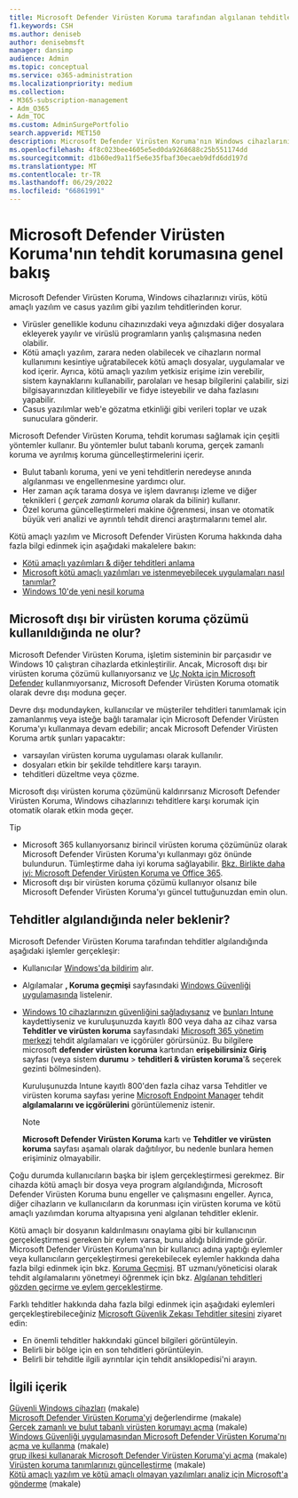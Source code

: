 ```yaml
---
title: Microsoft Defender Virüsten Koruma tarafından algılanan tehditler
f1.keywords: CSH
ms.author: deniseb
author: denisebmsft
manager: dansimp
audience: Admin
ms.topic: conceptual
ms.service: o365-administration
ms.localizationpriority: medium
ms.collection:
- M365-subscription-management
- Adm_O365
- Adm_TOC
ms.custom: AdminSurgePortfolio
search.appverid: MET150
description: Microsoft Defender Virüsten Koruma'nın Windows cihazlarınızı virüs, kötü amaçlı yazılım ve casus yazılım gibi yazılım tehditlerine karşı nasıl koruyup korumayacağınızı öğrenin.
ms.openlocfilehash: 4f8c023bee4605e5ed0da9268688c25b551174dd
ms.sourcegitcommit: d1b60ed9a11f5e6e35fbaf30ecaeb9dfd6dd197d
ms.translationtype: MT
ms.contentlocale: tr-TR
ms.lasthandoff: 06/29/2022
ms.locfileid: "66861991"
---
```

# <a name="overview-of-threat-protection-by-microsoft-defender-antivirus"></a>Microsoft Defender Virüsten Koruma'nın tehdit korumasına genel bakış

Microsoft Defender Virüsten Koruma, Windows cihazlarınızı virüs, kötü amaçlı yazılım ve casus yazılım gibi yazılım tehditlerinden korur.

- Virüsler genellikle kodunu cihazınızdaki veya ağınızdaki diğer dosyalara ekleyerek yayılır ve virüslü programların yanlış çalışmasına neden olabilir.
- Kötü amaçlı yazılım, zarara neden olabilecek ve cihazların normal kullanımını kesintiye uğratabilecek kötü amaçlı dosyalar, uygulamalar ve kod içerir. Ayrıca, kötü amaçlı yazılım yetkisiz erişime izin verebilir, sistem kaynaklarını kullanabilir, parolaları ve hesap bilgilerini çalabilir, sizi bilgisayarınızdan kilitleyebilir ve fidye isteyebilir ve daha fazlasını yapabilir.
- Casus yazılımlar web'e gözatma etkinliği gibi verileri toplar ve uzak sunuculara gönderir.
 
Microsoft Defender Virüsten Koruma, tehdit koruması sağlamak için çeşitli yöntemler kullanır. Bu yöntemler bulut tabanlı koruma, gerçek zamanlı koruma ve ayrılmış koruma güncelleştirmelerini içerir.

- Bulut tabanlı koruma, yeni ve yeni tehditlerin neredeyse anında algılanması ve engellenmesine yardımcı olur.
- Her zaman açık tarama dosya ve işlem davranışı izleme ve diğer teknikleri ( *gerçek zamanlı koruma* olarak da bilinir) kullanır.
- Özel koruma güncelleştirmeleri makine öğrenmesi, insan ve otomatik büyük veri analizi ve ayrıntılı tehdit direnci araştırmalarını temel alır. 

Kötü amaçlı yazılım ve Microsoft Defender Virüsten Koruma hakkında daha fazla bilgi edinmek için aşağıdaki makalelere bakın: 

- [Kötü amaçlı yazılımları & diğer tehditleri anlama](/windows/security/threat-protection/intelligence/understanding-malware)
- [Microsoft kötü amaçlı yazılımları ve istenmeyebilecek uygulamaları nasıl tanımlar?](/windows/security/threat-protection/intelligence/criteria)
- [Windows 10'de yeni nesil koruma](/windows/security/threat-protection/microsoft-defender-antivirus/microsoft-defender-antivirus-in-windows-10)

## <a name="what-happens-when-a-non-microsoft-antivirus-solution-is-used"></a>Microsoft dışı bir virüsten koruma çözümü kullanıldığında ne olur? 

Microsoft Defender Virüsten Koruma, işletim sisteminin bir parçasıdır ve Windows 10 çalıştıran cihazlarda etkinleştirilir. Ancak, Microsoft dışı bir virüsten koruma çözümü kullanıyorsanız ve [Uç Nokta için Microsoft Defender](/windows/security/threat-protection/microsoft-defender-atp/microsoft-defender-advanced-threat-protection) kullanmıyorsanız, Microsoft Defender Virüsten Koruma otomatik olarak devre dışı moduna geçer.  

Devre dışı modundayken, kullanıcılar ve müşteriler tehditleri tanımlamak için zamanlanmış veya isteğe bağlı taramalar için Microsoft Defender Virüsten Koruma'yı kullanmaya devam edebilir; ancak Microsoft Defender Virüsten Koruma artık şunları yapacaktır:

- varsayılan virüsten koruma uygulaması olarak kullanılır.
- dosyaları etkin bir şekilde tehditlere karşı tarayın.
- tehditleri düzeltme veya çözme.

Microsoft dışı virüsten koruma çözümünü kaldırırsanız Microsoft Defender Virüsten Koruma, Windows cihazlarınızı tehditlere karşı korumak için otomatik olarak etkin moda geçer.

> [!TIP]
> - Microsoft 365 kullanıyorsanız birincil virüsten koruma çözümünüz olarak Microsoft Defender Virüsten Koruma'yı kullanmayı göz önünde bulundurun. Tümleştirme daha iyi koruma sağlayabilir. [Bkz. Birlikte daha iyi: Microsoft Defender Virüsten Koruma ve Office 365](/windows/security/threat-protection/microsoft-defender-antivirus/office-365-microsoft-defender-antivirus).
> - Microsoft dışı bir virüsten koruma çözümü kullanıyor olsanız bile Microsoft Defender Virüsten Koruma'yı güncel tuttuğunuzdan emin olun.

## <a name="what-to-expect-when-threats-are-detected"></a>Tehditler algılandığında neler beklenir?

Microsoft Defender Virüsten Koruma tarafından tehditler algılandığında aşağıdaki işlemler gerçekleşir:

- Kullanıcılar [Windows'da bildirim](https://support.microsoft.com/windows/8942c744-6198-fe56-4639-34320cf9444e) alır. 
- Algılamalar **, Koruma geçmişi** sayfasındaki [Windows Güvenliği uygulamasında](/windows/security/threat-protection/windows-defender-security-center/windows-defender-security-center) listelenir.  
- [Windows 10 cihazlarınızın güvenliğini sağladıysanız](../admin/setup/secure-win-10-pcs.md) ve [bunları Intune](/mem/intune/enrollment/windows-enrollment-methods) kaydettiyseniz ve kuruluşunuzda kayıtlı 800 veya daha az cihaz varsa **Tehditler ve virüsten koruma** sayfasındaki <a href="https://go.microsoft.com/fwlink/p/?linkid=2024339" target="_blank">Microsoft 365 yönetim merkezi</a> tehdit algılamaları ve içgörüler görürsünüz. Bu bilgilere microsoft **defender virüsten koruma** kartından **erişebilirsiniz Giriş** sayfası (veya sistem **durumu** > **tehditleri & virüsten koruma**'& seçerek gezinti bölmesinden).

    Kuruluşunuzda Intune kayıtlı 800'den fazla cihaz varsa Tehditler ve virüsten koruma sayfası yerine [Microsoft Endpoint Manager](/mem/endpoint-manager-overview) tehdit **algılamalarını ve içgörülerini** görüntülemeniz istenir.
 
    > [!NOTE]
    > **Microsoft Defender Virüsten Koruma** kartı ve **Tehditler ve virüsten koruma** sayfası aşamalı olarak dağıtılıyor, bu nedenle bunlara hemen erişiminiz olmayabilir.

Çoğu durumda kullanıcıların başka bir işlem gerçekleştirmesi gerekmez. Bir cihazda kötü amaçlı bir dosya veya program algılandığında, Microsoft Defender Virüsten Koruma bunu engeller ve çalışmasını engeller. Ayrıca, diğer cihazların ve kullanıcıların da korunması için virüsten koruma ve kötü amaçlı yazılımdan koruma altyapısına yeni algılanan tehditler eklenir.  

Kötü amaçlı bir dosyanın kaldırılmasını onaylama gibi bir kullanıcının gerçekleştirmesi gereken bir eylem varsa, bunu aldığı bildirimde görür. Microsoft Defender Virüsten Koruma'nın bir kullanıcı adına yaptığı eylemler veya kullanıcıların gerçekleştirmesi gerekebilecek eylemler hakkında daha fazla bilgi edinmek için bkz. [Koruma Geçmişi](https://support.microsoft.com/office/f1e5fd95-09b4-46d1-b8c7-1059a1e09708). BT uzmanı/yöneticisi olarak tehdit algılamalarını yönetmeyi öğrenmek için bkz. [Algılanan tehditleri gözden geçirme ve eylem gerçekleştirme](m365bp-review-threats-take-action.md).

Farklı tehditler hakkında daha fazla bilgi edinmek için aşağıdaki eylemleri gerçekleştirebileceğiniz <a href="https://www.microsoft.com/wdsi/threats" target="_blank">Microsoft Güvenlik Zekası Tehditler sitesini</a> ziyaret edin: 

- En önemli tehditler hakkındaki güncel bilgileri görüntüleyin.
- Belirli bir bölge için en son tehditleri görüntüleyin.
- Belirli bir tehditle ilgili ayrıntılar için tehdit ansiklopedisi'ni arayın.

## <a name="related-content"></a>İlgili içerik

[Güvenli Windows cihazları](/misc/m365bp-secure-windows-devices) (makale)\
[Microsoft Defender Virüsten Koruma'yi](/windows/security/threat-protection/microsoft-defender-antivirus/evaluate-microsoft-defender-antivirus) değerlendirme (makale)\
[Gerçek zamanlı ve bulut tabanlı virüsten korumayı açma](/mem/intune/user-help/turn-on-defender-windows#turn-on-real-time-and-cloud-delivered-protection) (makale)\
[Windows Güvenliği uygulamasından Microsoft Defender Virüsten Koruma'nı açma ve kullanma](/windows/security/threat-protection/microsoft-defender-antivirus/microsoft-defender-security-center-antivirus) (makale)\
[grup ilkesi kullanarak Microsoft Defender Virüsten Koruma'yi açma](/mem/intune/user-help/turn-on-defender-windows#turn-on-windows-defender) (makale)\
[Virüsten koruma tanımlarınızı güncelleştirme](/mem/intune/user-help/turn-on-defender-windows#update-your-antivirus-definitions) (makale)\
[Kötü amaçlı yazılım ve kötü amaçlı olmayan yazılımları analiz için Microsoft'a gönderme](/microsoft-365/security/office-365-security/submitting-malware-and-non-malware-to-microsoft-for-analysis) (makale)